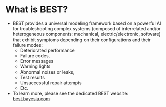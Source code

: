 # What is BEST?

* BEST provides a universal modeling framework based on a powerful AI for troubleshooting complex systems (composed of interrelated and/or heterogeneous components: mechanical, electric/electronic, software) that exhibit symptoms depending on their configurations and their failure modes:
  * Deteriorated performance
  * Failure codes,
  * Error messages
  * Warning lights
  * Abnormal noises or leaks,
  * Test results
  * Unsuccessful repair attempts
  * Etc.
* To learn more, please see the dedicated BEST website: [best.bayesia.com](https://best.bayesia.com/)
